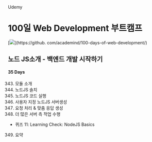 Udemy

# 100일 Web Development 부트캠프

[<img src="https://img.shields.io/badge/github-%23121011.svg?style=for-the-badge&logo=github&logoColor=white" />](https://github.
com/academind/100-days-of-web-development/)

## 노드 JS소개 - 백엔드 개발 시작하기

#### 35 Days

343. 모듈 소개
344. 노드JS 솔치
345. 노드JS 코드 실행
346. 사용자 지정 노드JS 서버생성
347. 요청 처리 & 맞춤 응답 생성
348. 더 많은 서버 측 적업 수행

- 퀴즈 11: Learning Check: NodeJS Basics

349. 요약

